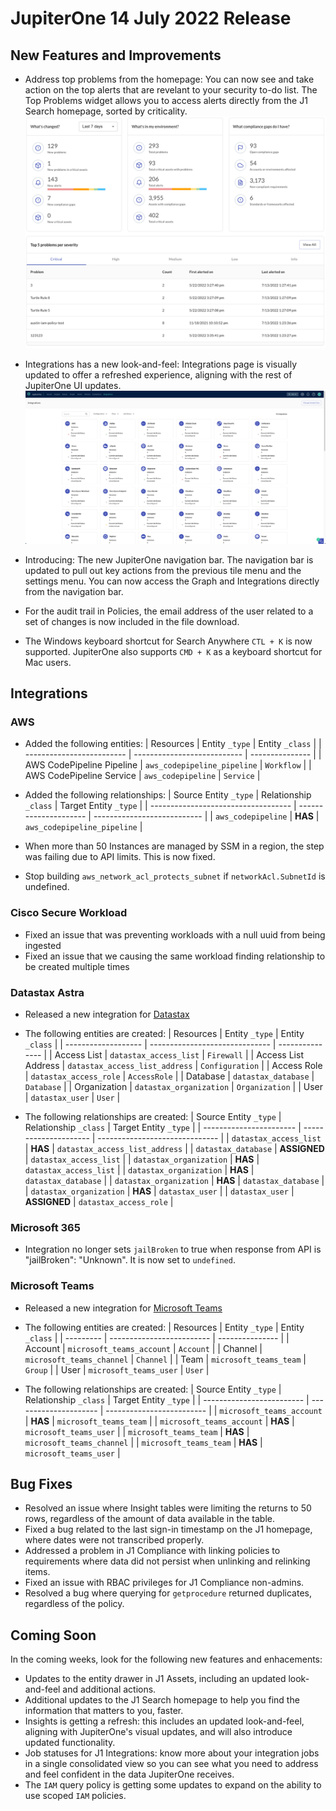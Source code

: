 # JupiterOne 14 July 2022 Release

## New Features and Improvements
- Address top problems from the homepage: You can now see and take action on the top alerts that are revelant to your security to-do list. The Top Problems widget allows you to access alerts directly from the J1 Search homepage, sorted by criticality. 
 ![](../assets/topproblems.png)

- Integrations has a new look-and-feel: Integrations page is visually updated to offer a refreshed experience, aligning with the rest of JupiterOne UI updates. 
![](../assets/integrationsV2.png)

- Introducing: The new JupiterOne navigation bar. The navigation bar is updated to pull out key actions from the previous tile menu and the settings menu. You can now access the Graph and Integrations directly from the navigation bar.
- For the audit trail in Policies, the email address of the user related to a set of changes is now included in the file download. 
- The Windows keyboard shortcut for Search Anywhere `CTL + K` is now supported. JupiterOne also supports `CMD + K` as a keyboard shortcut for Mac users.  

## Integrations
### AWS

- Added the following entities:
| Resources                 | Entity `_type`              | Entity `_class` |
| ------------------------- | --------------------------- | --------------- |
| AWS CodePipeline Pipeline | `aws_codepipeline_pipeline` | `Workflow`      |
| AWS CodePipeline Service  | `aws_codepipeline`          | `Service`       |

- Added the following relationships:
| Source Entity `_type`               | Relationship `_class` | Target Entity `_type`       |
| ----------------------------------- | --------------------- | --------------------------- |
| `aws_codepipeline`                  | **HAS**               | `aws_codepipeline_pipeline` |

- When more than 50 Instances are managed by SSM in a region, the step was
  failing due to API limits. This is now fixed.
- Stop building `aws_network_acl_protects_subnet` if `networkAcl.SubnetId` is
  undefined.

### Cisco Secure Workload

- Fixed an issue that was preventing workloads with a null uuid from being ingested
- Fixed an issue that we causing the same workload finding relationship to be created multiple times

### Datastax Astra

- Released a new integration for [Datastax](https://www.datastax.com/)
- The following entities are created:
| Resources           | Entity `_type`                 | Entity `_class` |
| ------------------- | ------------------------------ | --------------- |
| Access List         | `datastax_access_list`         | `Firewall`      |
| Access List Address | `datastax_access_list_address` | `Configuration` |
| Access Role         | `datastax_access_role`         | `AccessRole`    |
| Database            | `datastax_database`            | `Database`      |
| Organization        | `datastax_organization`        | `Organization`  |
| User                | `datastax_user`                | `User`          |

- The following relationships are created:
| Source Entity `_type`   | Relationship `_class` | Target Entity `_type`          |
| ----------------------- | --------------------- | ------------------------------ |
| `datastax_access_list`  | **HAS**               | `datastax_access_list_address` |
| `datastax_database`     | **ASSIGNED**          | `datastax_access_list`         |
| `datastax_organization` | **HAS**               | `datastax_access_list`         |
| `datastax_organization` | **HAS**               | `datastax_database`            |
| `datastax_organization` | **HAS**               | `datastax_database`            |
| `datastax_organization` | **HAS**               | `datastax_user`                |
| `datastax_user`         | **ASSIGNED**          | `datastax_access_role`         |

### Microsoft 365

- Integration no longer sets `jailBroken` to true when response from API is "jailBroken": "Unknown". It is now set to `undefined`.

### Microsoft Teams

- Released a new integration for [Microsoft Teams](https://www.microsoft.com/en-us/microsoft-teams/group-chat-software)
- The following entities are created:
| Resources | Entity `_type`            | Entity `_class` |
| --------- | ------------------------- | --------------- |
| Account   | `microsoft_teams_account` | `Account`       |
| Channel   | `microsoft_teams_channel` | `Channel`       |
| Team      | `microsoft_teams_team`    | `Group`         |
| User      | `microsoft_teams_user`    | `User`          |

- The following relationships are created:
| Source Entity `_type`     | Relationship `_class` | Target Entity `_type`     |
| ------------------------- | --------------------- | ------------------------- |
| `microsoft_teams_account` | **HAS**               | `microsoft_teams_team`    |
| `microsoft_teams_account` | **HAS**               | `microsoft_teams_user`    |
| `microsoft_teams_team`    | **HAS**               | `microsoft_teams_channel` |
| `microsoft_teams_team`    | **HAS**               | `microsoft_teams_user`    |

## Bug Fixes
- Resolved an issue where Insight tables were limiting the returns to 50 rows, regardless of the amount of data available in the table. 
- Fixed a bug related to the last sign-in timestamp on the J1 homepage, where dates were not transcribed properly. 
- Addressed a problem in J1 Compliance with linking policies to requirements where data did not persist when unlinking and relinking items. 
- Fixed an issue with RBAC privileges for J1 Compliance non-admins. 
- Resolved a bug where querying for `getprocedure` returned duplicates, regardless of the policy. 

## Coming Soon
In the coming weeks, look for the following new features and enhacements:
- Updates to the entity drawer in J1 Assets, including an updated look-and-feel and additional actions. 
- Additional updates to the J1 Search homepage to help you find the information that matters to you, faster.
- Insights is getting a refresh: this includes an updated look-and-feel, aligning with JupiterOne's visual updates, and will also introduce updated functionality.
- Job statuses for J1 Integrations: know more about your integration jobs in a single consolidated view so you can see what you need to address and feel confident in the data JupiterOne receives. 
- The `IAM` query policy is getting some updates to expand on the ability to use scoped `IAM` policies. 

